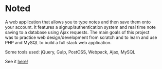 # Noted 

A web application that allows you to type notes and then save them onto your account. It features a signup/authentication system and real time note saving to a database using Ajax requests. The main goals of this project was to practice web design/development from scratch and to learn and use PHP and MySQL to build a full stack web application.

Some tools used: jQuery, Gulp, PostCSS, Webpack, Ajax, MySQL

See it [here!](https://noted.000webhostapp.com/)
